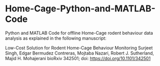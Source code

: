 # Home-Cage-Python-and-MATLAB-Code
Python and MATLAB Code for offline Home-Cage rodent behaviour data analysis as explained in the following manuscript:

Low-Cost Solution for Rodent Home-Cage Behaviour Monitoring
Surjeet Singh, Edgar Bermudez Contreras, Mojtaba Nazari, Robert J. Sutherland, Majid H. Mohajerani
bioRxiv 342501; doi: https://doi.org/10.1101/342501
